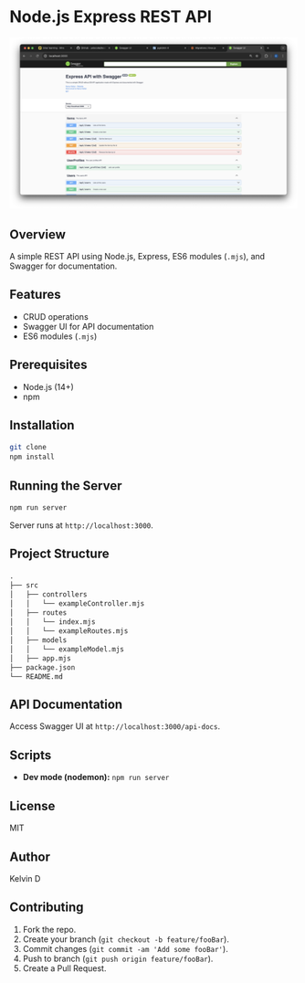 # Node.js Express REST API

![project image](https://raw.githubusercontent.com/vousmeevoyez/mvc-express-api/main/assets/project.png)

## Overview
A simple REST API using Node.js, Express, ES6 modules (`.mjs`), and Swagger for documentation.

## Features
- CRUD operations
- Swagger UI for API documentation
- ES6 modules (`.mjs`)

## Prerequisites
- Node.js (14+)
- npm

## Installation

```bash
git clone 
npm install
```

## Running the Server

```bash
npm run server
```

Server runs at `http://localhost:3000`.

## Project Structure

```
.
├── src
│   ├── controllers
│   │   └── exampleController.mjs
│   ├── routes
│   │   └── index.mjs
│   │   └── exampleRoutes.mjs
│   ├── models
│   │   └── exampleModel.mjs
│   ├── app.mjs
├── package.json
└── README.md
```

## API Documentation

Access Swagger UI at `http://localhost:3000/api-docs`.

## Scripts

- **Dev mode (nodemon):** `npm run server`

## License
MIT

## Author
Kelvin D

## Contributing

1. Fork the repo.
2. Create your branch (`git checkout -b feature/fooBar`).
3. Commit changes (`git commit -am 'Add some fooBar'`).
4. Push to branch (`git push origin feature/fooBar`).
5. Create a Pull Request.
